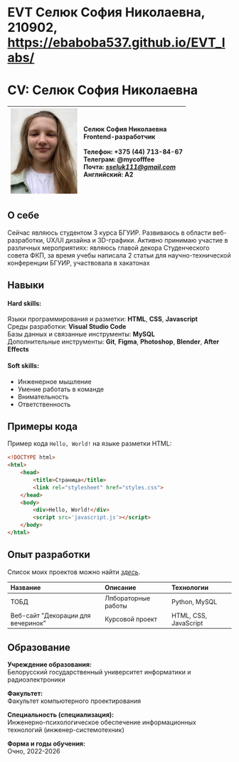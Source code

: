 # EVT Селюк София Николаевна, 210902, https://ebaboba537.github.io/EVT_labs/

# CV: Селюк София Николаевна

| <img src="Фото.png" width="150"> | Селюк София Николаевна <br>Frontend-разработчик <br><br>Телефон: +375 (44) 713-84-67 <br>Телеграм: @mycofffee <br>Почта: *sseluk111@gmail.com* <br>Английский: A2 |
|---|:----|

## О себе

Сейчас являюсь студентом 3 курса БГУИР. Развиваюсь в области веб-разработки, UX/UI дизайна и 3D-графики. Активно принимаю участие в различных мероприятиях: являюсь главой декора Студенческого совета ФКП, за время учебы написала 2 статьи для научно-технической конференции БГУИР, участвовала в хакатонах

## Навыки

#### Hard skills:

Языки программирования и разметки: **HTML**, **CSS**, **Javascript** <br>
Среды разработки: **Visual Studio Code** <br>
Базы данных и связанные инструменты: **MySQL** <br>
Дополнительные инструменты: **Git**, **Figma**, **Photoshop**, **Blender**, **After Effects**<br>

#### Soft skills:

- Инженерное мышление
- Умение работать в команде
- Внимательность
- Ответственность

## Примеры кода

Пример кода `Hello, World!` на языке разметки HTML:

```html
<!DOCTYPE html>
<html>
    <head>
        <title>Страница</title>
        <link rel="stylesheet" href="styles.css">
    </head>
    <body>
        <div>Hello, World!</div>
        <script src='javascript.js'></script>
    </body>
</html>
```

## Опыт разработки

Список моих проектов можно найти *[здесь](https://github.com/Give-My-Coffee)*.

| Название | Описание | Технологии |
|:---|:---|:---|
| ТОБД | Лпбораторные работы | Python, MySQL |
| Веб-сайт "Декорации для вечеринок" | Курсовой проект | HTML, CSS, JavaScript |


## Образование

**Учреждение образования:** <br>
Белорусский государственный университет информатики и радиоэлектроники

**Факультет:** <br>
Факультет компьютерного проектирования

**Специальность (специализация):** <br>
Инженерно-психологическое обеспечение информационных технологий (инженер-системотехник)

**Форма и годы обучения:** <br>
Очно, 2022-2026








